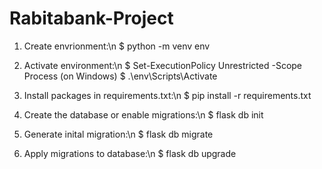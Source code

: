 # Rabitabank-Project

1. Create envrionment:\n
  $ python -m venv env


2. Activate environment:\n
  $ Set-ExecutionPolicy Unrestricted -Scope Process (on Windows)
  $ .\env\Scripts\Activate
    
    
3. Install packages in requirements.txt:\n
  $ pip install -r requirements.txt
  
 
 4. Create the database or enable migrations:\n
  $ flask db init
  
  
 5. Generate inital migration:\n
  $ flask db migrate
  
  
 6. Apply migrations to database:\n
  $ flask db upgrade
  
